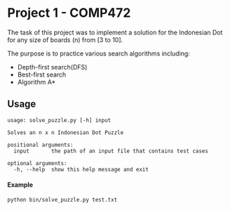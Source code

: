 # Project 1 - COMP472
The task of this project was to implement a solution for the Indonesian Dot for any size of boards (n) from [3 to 10].

The purpose is to practice various search algorithms including:
* Depth-first search(DFS)
* Best-first search
* Algorithm A*

## Usage
    usage: solve_puzzle.py [-h] input
    
    Solves an n x n Indonesian Dot Puzzle
    
    positional arguments:
      input       the path of an input file that contains test cases
    
    optional arguments:
      -h, --help  show this help message and exit
      
#### Example

`python bin/solve_puzzle.py test.txt`

